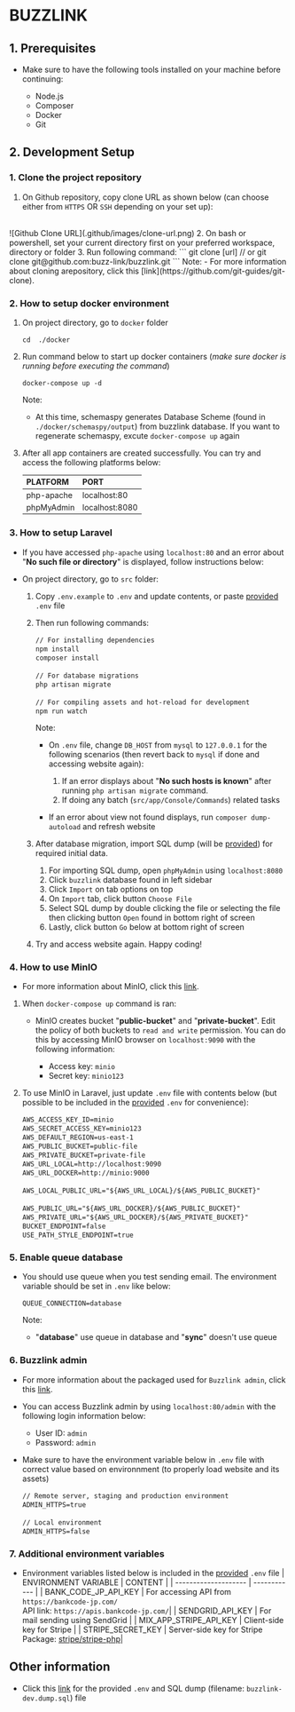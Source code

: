 # BUZZLINK

## 1. Prerequisites

- Make sure to have the following tools installed on your machine before continuing:

  - Node.js
  - Composer
  - Docker
  - Git

## 2. Development Setup

### 1. Clone the project repository

1. On Github repository, copy clone URL as shown below (can choose either from `HTTPS` OR `SSH` depending on your set up):
<br />
![Github Clone URL](.github/images/clone-url.png)
2. On bash or powershell, set your current directory first on your preferred workspace, directory or folder
3. Run following command:
  ```
    git clone [url]
    // or
    git clone git@github.com:buzz-link/buzzlink.git
  ```
  Note:
  - For more information about cloning arepository, click this [link](https://github.com/git-guides/git-clone).

### 2. How to setup docker environment

1.  On project directory, go to `docker` folder

    ```
    cd  ./docker
    ```

2.  Run command below to start up docker containers (_make sure docker is running before executing the command_)

    ```
    docker-compose up -d
    ```

    Note:

    - At this time, schemaspy generates Database Scheme (found in `./docker/schemaspy/output`) from buzzlink database. If you want to regenerate schemaspy, excute `docker-compose up` again

3.  After all app containers are created successfully. You can try and access the following platforms below:

    | PLATFORM   | PORT           |
    | ---------- | -------------- |
    | php-apache | localhost:80   |
    | phpMyAdmin | localhost:8080 |

### 3. How to setup Laravel

- If you have accessed `php-apache` using `localhost:80` and an error about "**No such file or directory**" is displayed, follow instructions below:

- On project directory, go to `src` folder:

  1. Copy `.env.example` to `.env` and update contents, or paste [provided](#other-information) `.env` file

  2. Then run following commands:

     ```
     // For installing dependencies
     npm install
     composer install

     // For database migrations
     php artisan migrate

     // For compiling assets and hot-reload for development
     npm run watch
     ```

     Note:

     - On `.env` file, change `DB_HOST` from `mysql` to `127.0.0.1` for the following scenarios (then revert back to `mysql` if done and accessing website again):

       1. If an error displays about "**No such hosts is known**" after running `php artisan migrate` command.
       2. If doing any batch (`src/app/Console/Commands`) related tasks

     - If an error about view not found displays, run `composer dump-autoload` and refresh website

  3. After database migration, import SQL dump (will be [provided](#other-information)) for required initial data.
     1. For importing SQL dump, open `phpMyAdmin` using `localhost:8080`
     2. Click `buzzlink` database found in left sidebar
     3. Click `Import` on tab options on top
     4. On `Import` tab, click button `Choose File`
     5. Select SQL dump by double clicking the file or selecting the file then clicking button `Open` found in bottom right of screen
     6. Lastly, click button `Go` below at bottom right of screen
  4. Try and access website again. Happy coding!

### 4. How to use MinIO

- For more information about MinIO, click this [link](https://min.io/).

1. When `docker-compose up` command is ran:

   - MinIO creates bucket "**public-bucket**" and "**private-bucket**". Edit the policy of both buckets to `read and write` permission. You can do this by accessing MinIO browser on `localhost:9090` with the following information:

     - Access key: `minio`
     - Secret key: `minio123`

2. To use MinIO in Laravel, just update `.env` file with contents below (but possible to be included in the [provided](#other-information) `.env` for convenience):

   ```
   AWS_ACCESS_KEY_ID=minio
   AWS_SECRET_ACCESS_KEY=minio123
   AWS_DEFAULT_REGION=us-east-1
   AWS_PUBLIC_BUCKET=public-file
   AWS_PRIVATE_BUCKET=private-file
   AWS_URL_LOCAL=http://localhost:9090
   AWS_URL_DOCKER=http://minio:9000

   AWS_LOCAL_PUBLIC_URL="${AWS_URL_LOCAL}/${AWS_PUBLIC_BUCKET}"

   AWS_PUBLIC_URL="${AWS_URL_DOCKER}/${AWS_PUBLIC_BUCKET}"
   AWS_PRIVATE_URL="${AWS_URL_DOCKER}/${AWS_PRIVATE_BUCKET}"
   BUCKET_ENDPOINT=false
   USE_PATH_STYLE_ENDPOINT=true
   ```

### 5. Enable queue database

- You should use queue when you test sending email. The environment variable should be set in `.env` like below:

  ```
  QUEUE_CONNECTION=database
  ```

  Note:

  - "**database**" use queue in database and "**sync**" doesn't use queue

### 6. Buzzlink admin

- For more information about the packaged used for `Buzzlink admin`, click this [link](https://laravel-admin.org/docs/en/).
- You can access Buzzlink admin by using `localhost:80/admin` with the following login information below:

  - User ID: `admin`
  - Password: `admin`

- Make sure to have the environment variable below in `.env` file with correct value based on environnment (to properly load website and its assets)

  ```
  // Remote server, staging and production environment
  ADMIN_HTTPS=true

  // Local environment
  ADMIN_HTTPS=false
  ```

### 7. Additional environment variables

- Environment variables listed below is included in the [provided](#other-information) `.env` file
  | ENVIRONMENT VARIABLE | CONTENT |
  | -------------------- | ------------ |
  | BANK_CODE_JP_API_KEY | For accessing API from `https://bankcode-jp.com/` <br /> API link: `https://apis.bankcode-jp.com/`|
  | SENDGRID_API_KEY | For mail sending using SendGrid |
  | MIX_APP_STRIPE_API_KEY | Client-side key for Stripe |
  | STRIPE_SECRET_KEY | Server-side key for Stripe <br /> Package: [stripe/stripe-php](https://github.com/stripe/stripe-php)|

## Other information

- Click this [link](https://drive.google.com/drive/u/0/folders/1mdOELWl_31cRqrhFpWP-zD2UJgJCzm3i) for the provided `.env` and SQL dump (filename: `buzzlink-dev.dump.sql`) file
